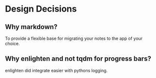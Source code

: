 # Design Decisions

## Why markdown?

To provide a flexible base for migrating your notes to the app of your choice.

## Why enlighten and not tqdm for progress bars?

enlighten did integrate easier with pythons logging.
